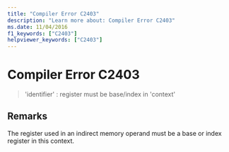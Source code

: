 ```yaml
---
title: "Compiler Error C2403"
description: "Learn more about: Compiler Error C2403"
ms.date: 11/04/2016
f1_keywords: ["C2403"]
helpviewer_keywords: ["C2403"]
---
```

# Compiler Error C2403

> 'identifier' : register must be base/index in 'context'

## Remarks

The register used in an indirect memory operand must be a base or index register in this context.
